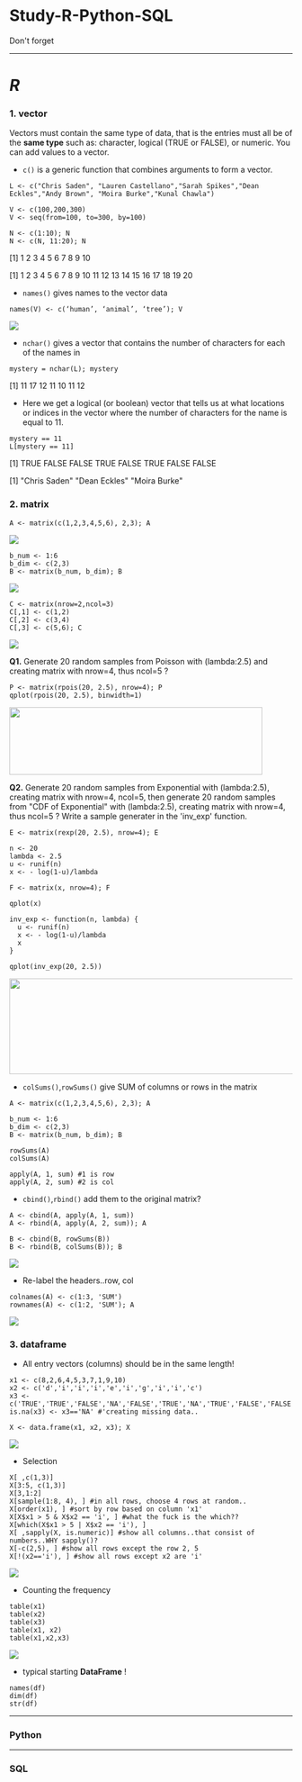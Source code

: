 # Study-R-Python-SQL
Don't forget

------------------------------------------------------------------------------------------------------------------------------------
# *R*
### 1. vector
Vectors must contain the same type of data, that is the entries must all be of the **same type** such as: character, logical (TRUE or FALSE), or numeric. You can add values to a vector.
 - `c()` is a generic function that combines arguments to form a vector.
```
L <- c("Chris Saden", "Lauren Castellano","Sarah Spikes","Dean Eckles","Andy Brown", "Moira Burke","Kunal Chawla")

V <- c(100,200,300)
V <- seq(from=100, to=300, by=100)

N <- c(1:10); N
N <- c(N, 11:20); N
```
 [1]  1  2  3  4  5  6  7  8  9 10
 
 [1]  1  2  3  4  5  6  7  8  9 10 11 12 13 14 15 16 17 18 19 20
 
 - `names()` gives names to the vector data
```
names(V) <- c(‘human’, ‘animal’, ‘tree’); V
```
<img src="https://user-images.githubusercontent.com/31917400/35448840-4aad3790-02b3-11e8-9d24-73dfa750662f.jpg" />

 - `nchar()` gives a vector that contains the number of characters for each of the names in
```
mystery = nchar(L); mystery
```
 [1] 11 17 12 11 10 11 12

 - Here we get a logical (or boolean) vector that tells us at what locations or indices in the vector where the number of characters for the name is equal to 11.
```
mystery == 11
L[mystery == 11]
```
 [1]  TRUE FALSE FALSE  TRUE FALSE  TRUE FALSE FALSE
 
 [1] "Chris Saden" "Dean Eckles" "Moira Burke"

### 2. matrix
```
A <- matrix(c(1,2,3,4,5,6), 2,3); A
```
<img src="https://user-images.githubusercontent.com/31917400/35448597-9944f66e-02b2-11e8-889d-68f9eb5dda76.jpg" />

```
b_num <- 1:6
b_dim <- c(2,3)
B <- matrix(b_num, b_dim); B
```
<img src="https://user-images.githubusercontent.com/31917400/35448597-9944f66e-02b2-11e8-889d-68f9eb5dda76.jpg" />

```
C <- matrix(nrow=2,ncol=3)
C[,1] <- c(1,2)
C[,2] <- c(3,4)
C[,3] <- c(5,6); C
```
<img src="https://user-images.githubusercontent.com/31917400/35448597-9944f66e-02b2-11e8-889d-68f9eb5dda76.jpg" />

**Q1.** Generate 20 random samples from Poisson with (lambda:2.5) and creating matrix with nrow=4, thus ncol=5 ?
```
P <- matrix(rpois(20, 2.5), nrow=4); P
qplot(rpois(20, 2.5), binwidth=1) 
```
<img src="https://user-images.githubusercontent.com/31917400/35449794-ed1f403e-02b5-11e8-9b3b-55dc0781d6f7.jpg" width="450" height="120" />

**Q2.** Generate 20 random samples from Exponential with (lambda:2.5), creating matrix with nrow=4, ncol=5, then generate 20 random samples from "CDF of Exponential" with (lambda:2.5), creating matrix with nrow=4, thus ncol=5 ? Write a sample generater in the 'inv_exp' function.
```
E <- matrix(rexp(20, 2.5), nrow=4); E

n <- 20
lambda <- 2.5
u <- runif(n)
x <- - log(1-u)/lambda

F <- matrix(x, nrow=4); F

qplot(x)

inv_exp <- function(n, lambda) {
  u <- runif(n)
  x <- - log(1-u)/lambda
  x
}

qplot(inv_exp(20, 2.5))
```
<img src="https://user-images.githubusercontent.com/31917400/35450381-c1047b0c-02b7-11e8-987d-1f2a9bb21369.jpg" width="650" height="170" />

 - `colSums()`,`rowSums()` give SUM of columns or rows in the matrix
```
A <- matrix(c(1,2,3,4,5,6), 2,3); A

b_num <- 1:6
b_dim <- c(2,3)
B <- matrix(b_num, b_dim); B
```
```
rowSums(A)
colSums(A)

apply(A, 1, sum) #1 is row
apply(A, 2, sum) #2 is col
```
 - `cbind()`,`rbind()` add them to the original matrix? 
```
A <- cbind(A, apply(A, 1, sum))
A <- rbind(A, apply(A, 2, sum)); A

B <- cbind(B, rowSums(B))
B <- rbind(B, colSums(B)); B
```
<img src="https://user-images.githubusercontent.com/31917400/35451170-3f2cecd8-02ba-11e8-8fd8-a53feea3fced.jpg" />

 - Re-label the headers..row, col
```
colnames(A) <- c(1:3, 'SUM')
rownames(A) <- c(1:2, 'SUM'); A
```
<img src="https://user-images.githubusercontent.com/31917400/35451432-21503d40-02bb-11e8-96ec-2ff03a525f99.jpg" />

### 3. dataframe
 - All entry vectors (columns) should be in the same length!
```
x1 <- c(8,2,6,4,5,3,7,1,9,10)
x2 <- c('d','i','i','i','e','i','g','i','i','c')
x3 <- c('TRUE','TRUE','FALSE','NA','FALSE','TRUE','NA','TRUE','FALSE','FALSE')
is.na(x3) <- x3=='NA' #'creating missing data..

X <- data.frame(x1, x2, x3); X
```
<img src="https://user-images.githubusercontent.com/31917400/35454550-5f1e278a-02c6-11e8-8f7e-bf0319932042.jpg" />

 - Selection
```
X[ ,c(1,3)]
X[3:5, c(1,3)]
X[3,1:2]
X[sample(1:8, 4), ] #in all rows, choose 4 rows at random.. 
X[order(x1), ] #sort by row based on column 'x1' 
X[X$x1 > 5 & X$x2 == 'i', ] #what the fuck is the which??
X[which(X$x1 > 5 | X$x2 == 'i'), ]
X[ ,sapply(X, is.numeric)] #show all columns..that consist of numbers..WHY sapply()? 
X[-c(2,5), ] #show all rows except the row 2, 5
X[!(x2=='i'), ] #show all rows except x2 are 'i'
```
<img src="https://user-images.githubusercontent.com/31917400/35455062-73549034-02c8-11e8-98a1-9f41f2934e53.jpg" />

 - Counting the frequency
```
table(x1) 
table(x2)
table(x3)
table(x1, x2)
table(x1,x2,x3)
```
<img src="https://user-images.githubusercontent.com/31917400/35455444-ce4118ea-02c9-11e8-8442-05c39031bf9d.jpg" />



 - typical starting **DataFrame** !
```
names(df)
dim(df)
str(df) 
```































------------------------------------------------------------------------------------------------------------------------------------
### Python













------------------------------------------------------------------------------------------------------------------------------------
### SQL























































































